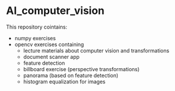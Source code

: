 ﻿# AI_computer_vision
This repository cointains:
- numpy exercises
- opencv exercises containing
    - lecture materials about computer vision and transformations
    - document scanner app
    - feature detection
    - billboard exercise (perspective transformations)
    - panorama (based on feature detection)
    - histogram equalization for images
